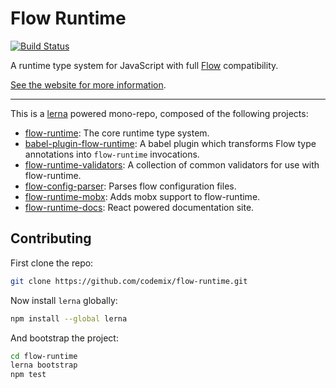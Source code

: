 # Flow Runtime
[![Build Status](https://travis-ci.org/codemix/flow-runtime.svg?branch=master)](https://travis-ci.org/codemix/flow-runtime)

A runtime type system for JavaScript with full [Flow](https://flowtype.org/) compatibility.

[See the website for more information](https://codemix.github.io/flow-runtime/).

---

This is a [lerna](https://github.com/lerna/lerna) powered mono-repo, composed of the following projects:

  - [flow-runtime](./packages/flow-runtime): The core runtime type system.
  - [babel-plugin-flow-runtime](./packages/babel-plugin-flow-runtime): A babel plugin which transforms Flow type annotations into `flow-runtime` invocations.
  - [flow-runtime-validators](./packages/flow-runtime-validators): A collection of common validators for use with flow-runtime.
  - [flow-config-parser](./packages/flow-config-parser): Parses flow configuration files.
  - [flow-runtime-mobx](./packages/flow-runtime-mobx): Adds mobx support to flow-runtime.
  - [flow-runtime-docs](./packages/flow-runtime-docs): React powered documentation site.

## Contributing

First clone the repo:

```sh
git clone https://github.com/codemix/flow-runtime.git
```

Now install `lerna` globally:

```sh
npm install --global lerna
```

And bootstrap the project:

```sh
cd flow-runtime
lerna bootstrap
npm test
```